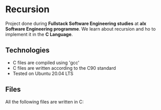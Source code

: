 # Recursion

Project done during **Fullstack Software Engineering studies** at **alx Software Engineering programme**. 
We learn about recursion and ho to implement it in the **C Language**.

## Technologies
* C files are compiled using 'gcc'
* C files are written according to the C90 standard
* Tested on Ubuntu 20.04 LTS

## Files
All the following files are written in C:
